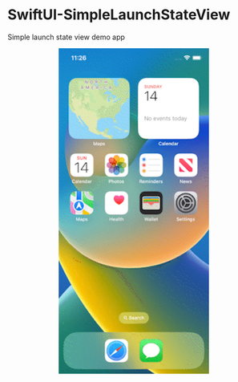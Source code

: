 # SwiftUI-SimpleLaunchStateView
Simple launch state view demo app
<p align="center">
    <img src ="Resources/demo.gif" width="300" />
</p>